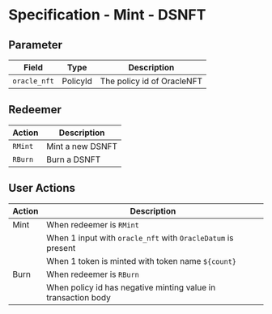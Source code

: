 # Specification - Mint - DSNFT

## Parameter

| Field        | Type     | Description                |
| ------------ | -------- | -------------------------- |
| `oracle_nft` | PolicyId | The policy id of OracleNFT |

## Redeemer

| Action  | Description      |
| ------- | ---------------- |
| `RMint` | Mint a new DSNFT |
| `RBurn` | Burn a DSNFT     |

## User Actions

| Action | Description                                                   |
| ------ | ------------------------------------------------------------- |
| Mint   | When redeemer is `RMint`                                      |
|        | When 1 input with `oracle_nft` with `OracleDatum` is present  |
|        | When 1 token is minted with token name `${count}`             |
| Burn   | When redeemer is `RBurn`                                      |
|        | When policy id has negative minting value in transaction body |
